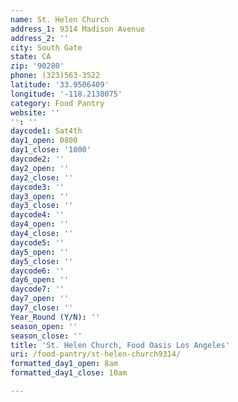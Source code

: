 ```yaml
---
name: St. Helen Church
address_1: 9314 Madison Avenue
address_2: ''
city: South Gate
state: CA
zip: '90280'
phone: (323)563-3522
latitude: '33.9506409'
longitude: '-118.2138075'
category: Food Pantry
website: ''
'': ''
daycode1: Sat4th
day1_open: 0800
day1_close: '1000'
daycode2: ''
day2_open: ''
day2_close: ''
daycode3: ''
day3_open: ''
day3_close: ''
daycode4: ''
day4_open: ''
day4_close: ''
daycode5: ''
day5_open: ''
day5_close: ''
daycode6: ''
day6_open: ''
daycode7: ''
day7_open: ''
day7_close: ''
Year_Round (Y/N): ''
season_open: ''
season_close: ''
title: 'St. Helen Church, Food Oasis Los Angeles'
uri: /food-pantry/st-helen-church9314/
formatted_day1_open: 8am
formatted_day1_close: 10am

---
```

